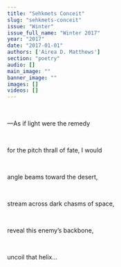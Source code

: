 ```yaml
---
title: "Sehkmets Conceit"
slug: "sehkmets-conceit"
issue: "Winter"
issue_full_name: "Winter 2017"
year: "2017"
date: "2017-01-01"
authors: ['Airea D. Matthews']
section: "poetry"
audio: []
main_image: ""
banner_image: ""
images: []
videos: []
---
```

 

 —As if light were the remedy

  

 for the pitch thrall of fate, I would

  

 angle beams toward the desert,

  

 stream across dark chasms of space,

  

 reveal this enemy’s backbone,

  

 uncoil that helix… 

